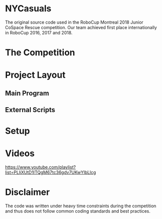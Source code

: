 # NYCasuals
The original source code used in the RoboCup Montreal 2018 Junior CoSpace Rescue competition. Our team achieved first place internationally in RoboCup 2016, 2017 and 2018.

# The Competition

# Project Layout
## Main Program

## External Scripts

# Setup


# Videos
https://www.youtube.com/playlist?list=PLIiXUtD1ITQgM67tc36gdv7UKwYlbLlcg

# Disclaimer
The code was written under heavy time constraints during the competition and thus does not follow common coding standards and best practices.
